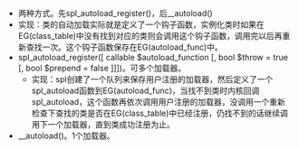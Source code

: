 - 两种方式。先spl_autoload_register()，后__autoload()
- 实现：类的自动加载实际就是定义了一个钩子函数，实例化类时如果在EG(class_table)中没有找到对应的类则会调用这个钩子函数，调用完以后再重新查找一次。这个钩子函数保存在EG(autoload_func)中。
- spl_autoload_register([ callable $autoload_function [, bool $throw = true [, bool $prepend = false ]]])。可多个加载器。
	- 实现：spl创建了一个队列来保存用户注册的加载器，然后定义了一个spl_autoload函数到EG(autoload_func)，当找不到类时内核回调spl_autoload，这个函数再依次调用用户注册的加载器，没调用一个重新检查下查找的类是否在EG(class_table)中已经注册，仍找不到的话继续调用下一个加载器，直到类成功注册为止。
- __autoload()。1个加载器。
